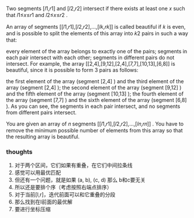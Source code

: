 Two segments [𝑙1,𝑟1]
and [𝑙2,𝑟2]
intersect if there exists at least one 𝑥
such that 𝑙1≤𝑥≤𝑟1
and 𝑙2≤𝑥≤𝑟2
.

An array of segments [[𝑙1,𝑟1],[𝑙2,𝑟2],…,[𝑙𝑘,𝑟𝑘]]
is called beautiful if 𝑘
is even, and is possible to split the elements of this array into 𝑘2
pairs in such a way that:

every element of the array belongs to exactly one of the pairs;
segments in each pair intersect with each other;
segments in different pairs do not intersect.
For example, the array [[2,4],[9,12],[2,4],[7,7],[10,13],[6,8]]
is beautiful, since it is possible to form 3
pairs as follows:

the first element of the array (segment [2,4]
) and the third element of the array (segment [2,4]
);
the second element of the array (segment [9,12]
) and the fifth element of the array (segment [10,13]
);
the fourth element of the array (segment [7,7]
) and the sixth element of the array (segment [6,8]
).
As you can see, the segments in each pair intersect, and no segments from different pairs intersect.

You are given an array of 𝑛
segments [[𝑙1,𝑟1],[𝑙2,𝑟2],…,[𝑙𝑛,𝑟𝑛]]
. You have to remove the minimum possible number of elements from this array so that the resulting array is beautiful.

### thoughts

1. 对于两个区间，它们如果有重叠，在它们中间拉条线
2. 感觉可以用最优匹配
3. 但还有一个问题，就是如果 (a, b), (c, d) 那么 b和c要无关
4. 所以还是要排个序（考虑按照右端点排序）
5. 对于当前[l,r]，迭代前面可以和它重叠的分段
6. 那么找到在l前面的最优解
7. 要进行坐标压缩
